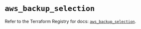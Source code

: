 # `aws_backup_selection`

Refer to the Terraform Registry for docs: [`aws_backup_selection`](https://registry.terraform.io/providers/hashicorp/aws/5.76.0/docs/resources/backup_selection).
